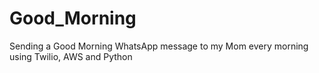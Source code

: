 # Good_Morning
Sending a Good Morning WhatsApp message to my Mom every morning using Twilio, AWS and Python
